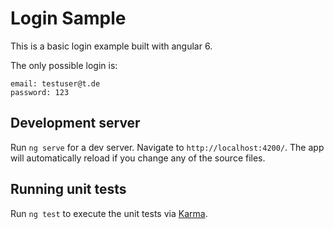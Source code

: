 # Login Sample

This is a basic login example built with angular 6.

The only possible login is:
```
email: testuser@t.de
password: 123
```
## Development server

Run `ng serve` for a dev server. Navigate to `http://localhost:4200/`. The app will automatically reload if you change any of the source files.

## Running unit tests

Run `ng test` to execute the unit tests via [Karma](https://karma-runner.github.io).
